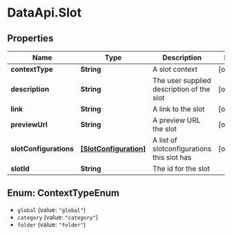 # DataApi.Slot

## Properties
Name | Type | Description | Notes
------------ | ------------- | ------------- | -------------
**contextType** | **String** | A slot context | [optional] 
**description** | **String** | The user supplied description of the slot | [optional] 
**link** | **String** | A link to the slot | [optional] 
**previewUrl** | **String** | A preview URL the slot | [optional] 
**slotConfigurations** | [**[SlotConfiguration]**](SlotConfiguration.md) | A list of slotconfigurations this slot has | [optional] 
**slotId** | **String** | The id for the slot | 

<a name="ContextTypeEnum"></a>
## Enum: ContextTypeEnum

* `global` (value: `"global"`)
* `category` (value: `"category"`)
* `folder` (value: `"folder"`)


